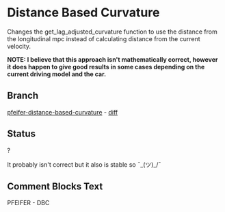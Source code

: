 # Distance Based Curvature
Changes the get\_lag\_adjusted\_curvature function to use the distance from the
longitudinal mpc instead of calculating distance from the current velocity.

**NOTE: I believe that this approach isn't mathematically correct, however it
does happen to give good results in some cases depending on the current driving
model and the car.**

## Branch
[pfeifer-distance-based-curvature](https://github.com/pfeiferj/openpilot/tree/pfeifer-distance-based-curvature)
\-
[diff](https://github.com/commaai/openpilot/compare/master...pfeiferj:openpilot:pfeifer-distance-based-curvature)

## Status
?

It probably isn't correct but it also is stable so ¯\_(ツ)\_/¯

## Comment Blocks Text
PFEIFER - DBC
